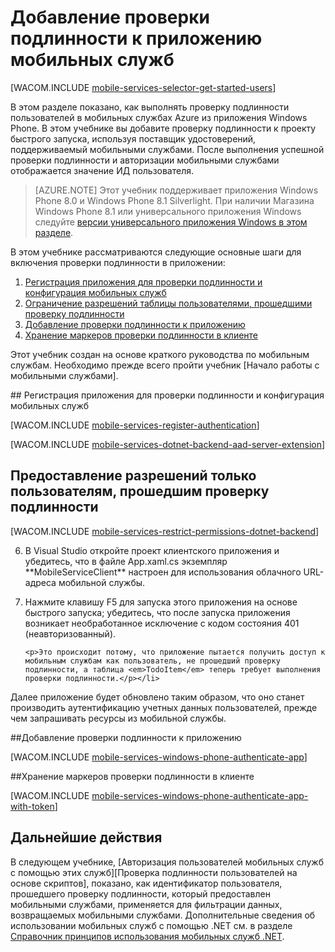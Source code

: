 ﻿<properties pageTitle="Знакомство с механизмом проверки подлинности (Windows Phone) | Центр разработчиков для мобильных устройств" metaKeywords="authentication, Facebook, GOogle, Twitter, Microsoft Account, login" description="Learn how to use Mobile Services to authenticate users of your Windows Phone app through a variety of identity providers, including Google, Facebook, Twitter, and Microsoft." metaCanonical="" services="mobile-services" documentationCenter="Mobile" title="Get started with authentication in Mobile Services" authors="Glenn Gailey" manager="dwrede" editor="" />

<tags ms.service="mobile-services" ms.workload="mobile" ms.tgt_pltfrm="mobile-windows-phone" ms.devlang="dotnet" ms.topic="article" ms.date="09/23/2014" ms.author="Glenn Gailey" />

# Добавление проверки подлинности к приложению мобильных служб

[WACOM.INCLUDE [mobile-services-selector-get-started-users](../includes/mobile-services-selector-get-started-users.md)]

В этом разделе показано, как выполнять проверку подлинности пользователей в мобильных службах Azure из приложения Windows Phone. В этом учебнике вы добавите проверку подлинности к проекту быстрого запуска, используя поставщик удостоверений, поддерживаемый мобильными службами. После выполнения успешной проверки подлинности и авторизации мобильными службами отображается значение ИД пользователя.

>[AZURE.NOTE] Этот учебник поддерживает приложения Windows Phone 8.0 и Windows Phone 8.1 Silverlight. При наличии Магазина Windows Phone 8.1 или универсального приложения Windows следуйте [версии универсального приложения Windows в этом разделе](/ru-ru/documentation/articles/mobile-services-dotnet-backend-windows-universal-dotnet-get-started-users/).

В этом учебнике рассматриваются следующие основные шаги для включения проверки подлинности в приложении:

1. [Регистрация приложения для проверки подлинности и конфигурация мобильных служб]
2. [Ограничение разрешений таблицы пользователями, прошедшими проверку подлинности]
3. [Добавление проверки подлинности к приложению]
4. [Хранение маркеров проверки подлинности в клиенте]

Этот учебник создан на основе краткого руководства по мобильным службам. Необходимо прежде всего пройти учебник [Начало работы с мобильными службами]. 


##<a name="register"></a> Регистрация приложения для проверки подлинности и конфигурация мобильных служб

[WACOM.INCLUDE [mobile-services-register-authentication](../includes/mobile-services-register-authentication.md)] 

[WACOM.INCLUDE [mobile-services-dotnet-backend-aad-server-extension](../includes/mobile-services-dotnet-backend-aad-server-extension.md)] 

## <a name="permissions"></a>Предоставление разрешений только пользователям, прошедшим проверку подлинности

[WACOM.INCLUDE [mobile-services-restrict-permissions-dotnet-backend](../includes/mobile-services-restrict-permissions-dotnet-backend.md)] 

<ol start="6">
<li>В Visual Studio откройте проект клиентского приложения и убедитесь, что в файле App.xaml.cs экземпляр **MobileServiceClient** настроен для использования облачного URL-адреса мобильной службы.</li> 
<li><p>Нажмите клавишу F5 для запуска этого приложения на основе быстрого запуска; убедитесь, что после запуска приложения возникает необработанное исключение с кодом состояния 401 (неавторизованный).</p>
   
   	<p>Это происходит потому, что приложение пытается получить доступ к мобильным службам как пользователь, не прошедший проверку подлинности, а таблица <em>TodoItem</em> теперь требует выполнения проверки подлинности.</p></li>
</ol>

Далее приложение будет обновлено таким образом, что оно станет производить аутентификацию учетных данных пользователей, прежде чем запрашивать ресурсы из мобильной службы.

##<a name="add-authentication"></a>Добавление проверки подлинности к приложению

[WACOM.INCLUDE [mobile-services-windows-phone-authenticate-app](../includes/mobile-services-windows-phone-authenticate-app.md)]

##<a name="tokens"></a>Хранение маркеров проверки подлинности в клиенте

[WACOM.INCLUDE [mobile-services-windows-phone-authenticate-app-with-token](../includes/mobile-services-windows-phone-authenticate-app-with-token.md)] 

## <a name="next-steps"> </a>Дальнейшие действия

В следующем учебнике, [Авторизация пользователей мобильных служб с помощью этих служб][Проверка подлинности пользователей на основе скриптов], показано, как идентификатор пользователя, прошедшего проверку подлинности, который предоставлен мобильными службами, применяется для фильтрации данных, возвращаемых мобильными службами. Дополнительные сведения об использовании мобильных служб с помощью .NET см. в разделе [Справочник принципов использования мобильных служб .NET].

<!-- Anchors. -->
[Регистрация приложения для проверки подлинности и конфигурация мобильных служб]: #register
[Ограничение разрешений таблицы пользователями, прошедшими проверку подлинности]: #permissions
[Добавление проверки подлинности к приложению]: #add-authentication
[Хранение маркеров проверки подлинности в клиенте]: #tokens
[Дальнейшие действия]: #next-steps


<!-- URLs. -->
[Отправить страницу приложения]: http://go.microsoft.com/fwlink/p/?LinkID=266582
[Мои приложения]: http://go.microsoft.com/fwlink/p/?LinkId=262039
[Live SDK для Windows]: http://go.microsoft.com/fwlink/p/?LinkId=262253
[Единый вход для приложений Windows Phone с использованием Live Connect]: /ru-ru/documentation/articles/mobile-services-windows-phone-single-sign-on
[Приступая к работе с мобильными службами]: /ru-ru/documentation/articles/mobile-services-dotnet-backend-windows-phone-get-started/
[Приступая к работе с данными]: /ru-ru/documentation/articles/mobile-services-dotnet-backend-windows-phone-get-started-data/
[Приступая к работе с аутентификацией]: /ru-ru/documentation/articles/mobile-services-dotnet-backend-windows-phone-get-started-users/
[Приступая к работе с push-уведомлениями]: /ru-ru/documentation/articles/mobile-services-dotnet-backend-windows-phone-get-started-push/
[Авторизация пользователей с помощью скриптов]: /ru-ru/documentation/articles/mobile-services-dotnet-backend-windows-phone-authorize-users-in-scripts
[JavaScript и HTML]: /ru-ru/documentation/articles/mobile-services-dotnet-backend-windows-store-javascript-get-started-users/

[Портал управления Azure]: https://manage.windowsazure.com/
[Справочник принципов использования мобильных служб .NET]: /ru-ru/develop/mobile/how-to-guides/work-with-net-client-library
[Регистрация пакета приложения для магазина Windows для проверки подлинности Microsoft]: /ru-ru/documentation/articles/mobile-services-how-to-register-store-app-package-microsoft-authentication
